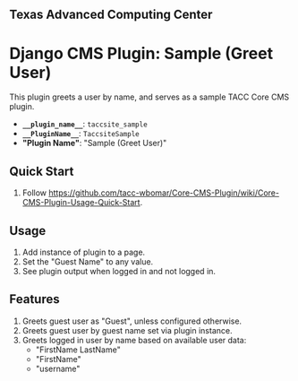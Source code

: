 ## Texas Advanced Computing Center
# Django CMS Plugin: Sample (Greet User)

This plugin greets a user by name, and serves as a sample TACC Core CMS plugin.

- __`__plugin_name__`__: `taccsite_sample`
- __`__PluginName__`__: `TaccsiteSample`
- __"Plugin Name"__: "Sample (Greet User)"

## Quick Start

1. Follow https://github.com/tacc-wbomar/Core-CMS-Plugin/wiki/Core-CMS-Plugin-Usage-Quick-Start.

## Usage

1. Add instance of plugin to a page.
1. Set the "Guest Name" to any value.
1. See plugin output when logged in and not logged in.

## Features

1. Greets guest user as "Guest", unless configured otherwise.
1. Greets guest user by guest name set via plugin instance.
1. Greets logged in user by name based on available user data:
    - "FirstName LastName"
    - "FirstName"
    - "username"
